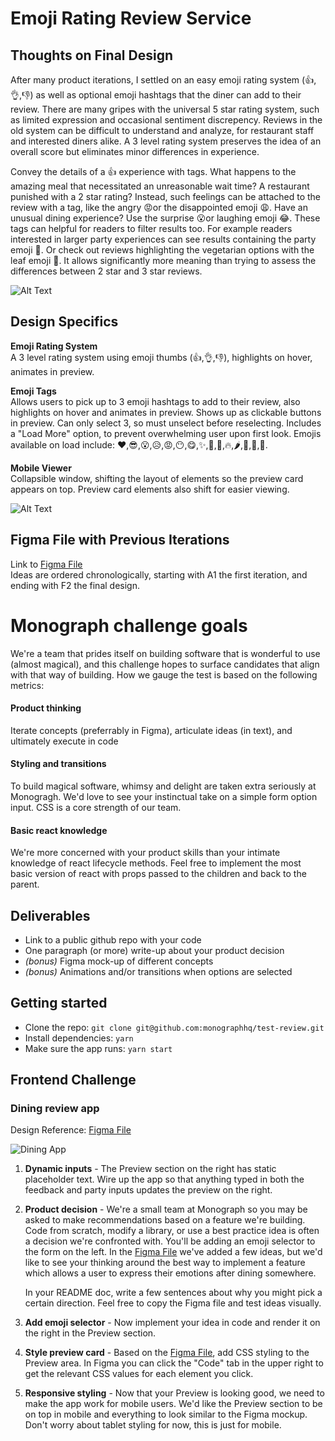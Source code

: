 
# Emoji Rating Review Service

## Thoughts on Final Design
After many product iterations, I settled on an easy emoji rating system (👍,👌,👎) as well as optional emoji hashtags that the diner can add to their review. There are many gripes with the universal 5 star rating system, such as limited expression and occasional sentiment discrepency. Reviews in the old system can be difficult to understand and analyze, for restaurant staff and interested diners alike. A 3 level rating system preserves the idea of an overall score but eliminates minor differences in experience.

Convey the details of a 👍 experience with tags. What happens to the amazing meal that necessitated an unreasonable wait time? A restaurant punished with a 2 star rating? Instead, such feelings can be attached to the review with a tag, like the angry 😡or the disappointed emoji 😩. Have an unusual dining experience? Use the surprise 😮or laughing emoji 😂. These tags can helpful for readers to filter results too. For example readers interested in larger party experiences can see results containing the party emoji 🎉. Or check out reviews highlighting the vegetarian options with the leaf emoji 🌿. It allows significantly more meaning than trying to assess the differences between 2 star and 3 star reviews.

![Alt Text](https://media.giphy.com/media/kf3T7CIOLla95dwWFF/giphy.gif)

## Design Specifics

**Emoji Rating System**\
A 3 level rating system using emoji thumbs (👍,👌,👎), highlights on hover, animates in preview.

**Emoji Tags**\
Allows users to pick up to 3 emoji hashtags to add to their review, also highlights on hover and animates in preview. Shows up as clickable buttons in preview. Can only select 3, so must unselect before reselecting. Includes a "Load More" option, to prevent overwhelming user upon first look. Emojis available on load include: ❤️,😎,😮,😥,😡,😶,😋,✨,👏,🌈,🔥,🌶,🎉,🍷,🌿.

**Mobile Viewer**\
Collapsible window, shifting the layout of elements so the preview card appears on top. Preview card elements also shift for easier viewing.

![Alt Text](https://media.giphy.com/media/LSdeRqc3vegglVa6wp/giphy.gif)

## Figma File with Previous Iterations
Link to [Figma File](https://www.figma.com/file/FYGXZPkjH1T4CpTzpiiPe0/Monograph-take-home?node-id=0%3A1)\
Ideas are ordered chronologically, starting with A1 the first iteration, and ending with F2 the final design.


# Monograph challenge goals
We're a team that prides itself on building software that is wonderful to use (almost magical), and this challenge hopes to surface candidates that align with that way of building. How we gauge the test is based on the following metrics:

#### Product thinking
Iterate concepts (preferrably in Figma), articulate ideas (in text), and ultimately execute in code
#### Styling and transitions
To build magical software, whimsy and delight are taken extra seriously at Monogragh. We'd love to see your instinctual take on a simple form option input. CSS is a core strength of our team.
#### Basic react knowledge
We're more concerned with your product skills than your intimate knowledge of react lifecycle methods. Feel free to implement the most basic version of react with props passed to the children and back to the parent. 

## Deliverables
- Link to a public github repo with your code
- One paragraph (or more) write-up about your product decision
- *(bonus)* Figma mock-up of different concepts
- *(bonus)* Animations and/or transitions when options are selected

## Getting started
- Clone the repo: `git clone git@github.com:monographhq/test-review.git`
- Install dependencies: `yarn`
- Make sure the app runs: `yarn start`

## Frontend Challenge

### Dining review app

Design Reference: [Figma File](https://www.figma.com/file/jjqRhIa54hOakjjAWkpbmC/Take-home-frontend-test?node-id=0%3A1)

![Dining App](/app.png)

1. **Dynamic inputs** - The Preview section on the right has static placeholder text. Wire up the app so that anything typed in both the feedback and party inputs updates the preview on the right.

2. **Product decision** - We're a small team at Monograph so you may be asked to make recommendations based on a feature we're building. Code from scratch, modify a library, or use a best practice idea is often a decision we're confronted with. You'll be adding an emoji selector to the form on the left. In the [Figma File](https://www.figma.com/file/jjqRhIa54hOakjjAWkpbmC/Take-home-frontend-test?node-id=0%3A1) we've added a few ideas, but we'd like to see your thinking around the best way to implement a feature which allows a user to express their emotions after dining somewhere.

    In your README doc, write a few sentences about why you might pick a certain direction. Feel free to copy the Figma file and test ideas visually. 

3. **Add emoji selector** - Now implement your idea in code and render it on the right in the Preview section.
4. **Style preview card** - Based on the [Figma File](https://www.figma.com/file/jjqRhIa54hOakjjAWkpbmC/Take-home-frontend-test?node-id=0%3A1), add CSS styling to the Preview area. In Figma you can click the "Code" tab in the upper right to get the relevant CSS values for each element you click.
5. **Responsive styling** - Now that your Preview is looking good, we need to make the app work for mobile users. We'd like the Preview section to be on top in mobile and everything to look similar to the Figma mockup. Don't worry about tablet styling for now, this is just for mobile.
